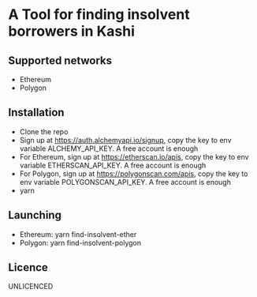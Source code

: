 # A Tool for finding insolvent borrowers in Kashi

## Supported networks
- Ethereum
- Polygon

## Installation

- Clone the repo
- Sign up at https://auth.alchemyapi.io/signup, copy the key to env variable ALCHEMY_API_KEY. A free account is enough
- For Ethereum, sign up at https://etherscan.io/apis, copy the key to env variable ETHERSCAN_API_KEY. A free account is enough
- For Polygon, sign up at https://polygonscan.com/apis, copy the key to env variable POLYGONSCAN_API_KEY. A free account is enough
- yarn

## Launching
- Ethereum: yarn find-insolvent-ether
- Polygon: yarn find-insolvent-polygon
## Licence

UNLICENCED
